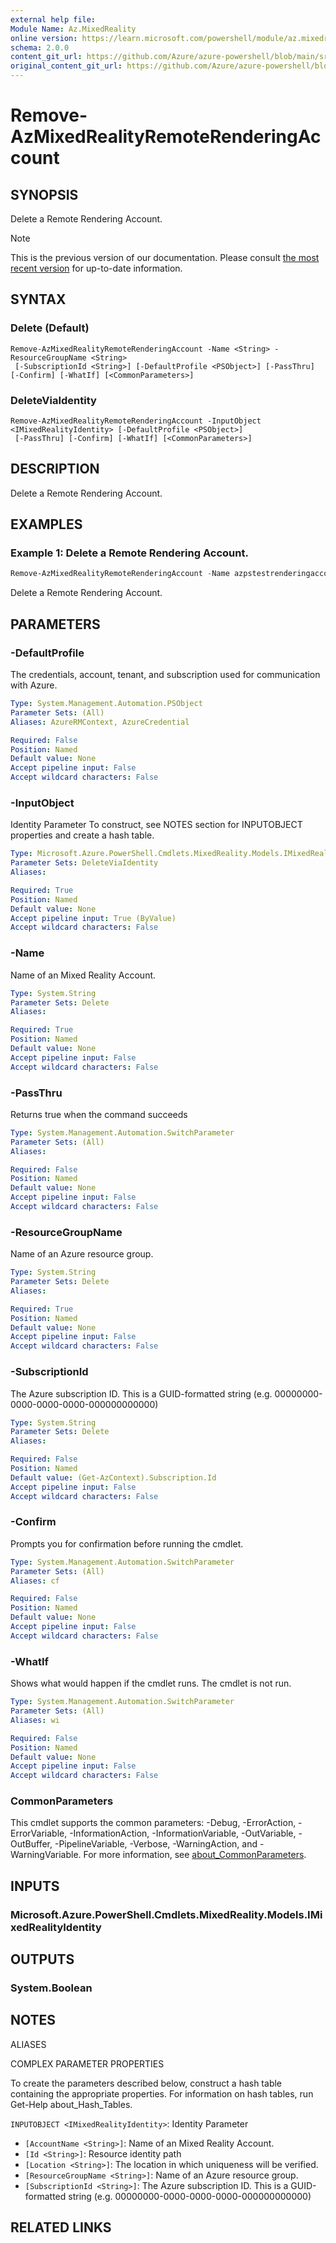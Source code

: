 ```yaml
---
external help file: 
Module Name: Az.MixedReality
online version: https://learn.microsoft.com/powershell/module/az.mixedreality/remove-azmixedrealityremoterenderingaccount
schema: 2.0.0
content_git_url: https://github.com/Azure/azure-powershell/blob/main/src/MixedReality/help/Remove-AzMixedRealityRemoteRenderingAccount.md
original_content_git_url: https://github.com/Azure/azure-powershell/blob/main/src/MixedReality/help/Remove-AzMixedRealityRemoteRenderingAccount.md
---
```


# Remove-AzMixedRealityRemoteRenderingAccount

## SYNOPSIS
Delete a Remote Rendering Account.

> [!NOTE]
>This is the previous version of our documentation. Please consult [the most recent version](/powershell/module/az.mixedreality/remove-azmixedrealityremoterenderingaccount) for up-to-date information.

## SYNTAX

### Delete (Default)
```
Remove-AzMixedRealityRemoteRenderingAccount -Name <String> -ResourceGroupName <String>
 [-SubscriptionId <String>] [-DefaultProfile <PSObject>] [-PassThru] [-Confirm] [-WhatIf] [<CommonParameters>]
```

### DeleteViaIdentity
```
Remove-AzMixedRealityRemoteRenderingAccount -InputObject <IMixedRealityIdentity> [-DefaultProfile <PSObject>]
 [-PassThru] [-Confirm] [-WhatIf] [<CommonParameters>]
```

## DESCRIPTION
Delete a Remote Rendering Account.

## EXAMPLES

### Example 1: Delete a Remote Rendering Account.
```powershell
Remove-AzMixedRealityRemoteRenderingAccount -Name azpstestrenderingaccount -ResourceGroupName azps_test_group
```

Delete a Remote Rendering Account.

## PARAMETERS

### -DefaultProfile
The credentials, account, tenant, and subscription used for communication with Azure.

```yaml
Type: System.Management.Automation.PSObject
Parameter Sets: (All)
Aliases: AzureRMContext, AzureCredential

Required: False
Position: Named
Default value: None
Accept pipeline input: False
Accept wildcard characters: False
```

### -InputObject
Identity Parameter
To construct, see NOTES section for INPUTOBJECT properties and create a hash table.

```yaml
Type: Microsoft.Azure.PowerShell.Cmdlets.MixedReality.Models.IMixedRealityIdentity
Parameter Sets: DeleteViaIdentity
Aliases:

Required: True
Position: Named
Default value: None
Accept pipeline input: True (ByValue)
Accept wildcard characters: False
```

### -Name
Name of an Mixed Reality Account.

```yaml
Type: System.String
Parameter Sets: Delete
Aliases:

Required: True
Position: Named
Default value: None
Accept pipeline input: False
Accept wildcard characters: False
```

### -PassThru
Returns true when the command succeeds

```yaml
Type: System.Management.Automation.SwitchParameter
Parameter Sets: (All)
Aliases:

Required: False
Position: Named
Default value: None
Accept pipeline input: False
Accept wildcard characters: False
```

### -ResourceGroupName
Name of an Azure resource group.

```yaml
Type: System.String
Parameter Sets: Delete
Aliases:

Required: True
Position: Named
Default value: None
Accept pipeline input: False
Accept wildcard characters: False
```

### -SubscriptionId
The Azure subscription ID.
This is a GUID-formatted string (e.g.
00000000-0000-0000-0000-000000000000)

```yaml
Type: System.String
Parameter Sets: Delete
Aliases:

Required: False
Position: Named
Default value: (Get-AzContext).Subscription.Id
Accept pipeline input: False
Accept wildcard characters: False
```

### -Confirm
Prompts you for confirmation before running the cmdlet.

```yaml
Type: System.Management.Automation.SwitchParameter
Parameter Sets: (All)
Aliases: cf

Required: False
Position: Named
Default value: None
Accept pipeline input: False
Accept wildcard characters: False
```

### -WhatIf
Shows what would happen if the cmdlet runs.
The cmdlet is not run.

```yaml
Type: System.Management.Automation.SwitchParameter
Parameter Sets: (All)
Aliases: wi

Required: False
Position: Named
Default value: None
Accept pipeline input: False
Accept wildcard characters: False
```

### CommonParameters
This cmdlet supports the common parameters: -Debug, -ErrorAction, -ErrorVariable, -InformationAction, -InformationVariable, -OutVariable, -OutBuffer, -PipelineVariable, -Verbose, -WarningAction, and -WarningVariable. For more information, see [about_CommonParameters](http://go.microsoft.com/fwlink/?LinkID=113216).

## INPUTS

### Microsoft.Azure.PowerShell.Cmdlets.MixedReality.Models.IMixedRealityIdentity

## OUTPUTS

### System.Boolean

## NOTES

ALIASES

COMPLEX PARAMETER PROPERTIES

To create the parameters described below, construct a hash table containing the appropriate properties. For information on hash tables, run Get-Help about_Hash_Tables.


`INPUTOBJECT <IMixedRealityIdentity>`: Identity Parameter
  - `[AccountName <String>]`: Name of an Mixed Reality Account.
  - `[Id <String>]`: Resource identity path
  - `[Location <String>]`: The location in which uniqueness will be verified.
  - `[ResourceGroupName <String>]`: Name of an Azure resource group.
  - `[SubscriptionId <String>]`: The Azure subscription ID. This is a GUID-formatted string (e.g. 00000000-0000-0000-0000-000000000000)

## RELATED LINKS

